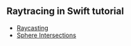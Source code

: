 ## Raytracing in Swift tutorial

- [Raycasting](raycasting.md)
- [Sphere Intersections](sphere-intersections.md)
